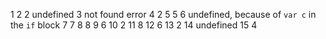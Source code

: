 1 2
2 undefined
3 not found error
4 2
5 5
6 undefined, because of `var c` in the `if` block
7 7
8 8
9 6
10 2
11 8
12 6
13 2
14 undefined
15 4